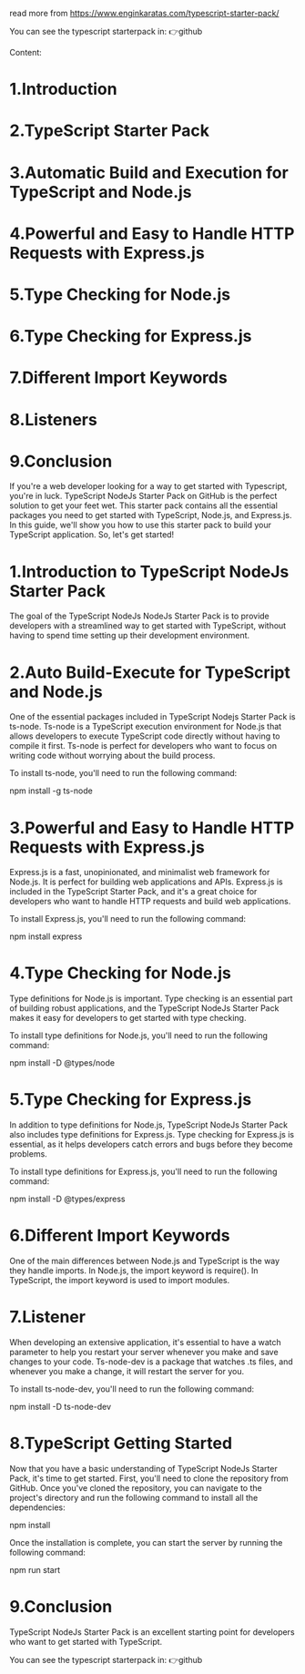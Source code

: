 read more from https://www.enginkaratas.com/typescript-starter-pack/

You can see the typescript starterpack in: 👉github

Content:

# 1.Introduction

# 2.TypeScript Starter Pack

# 3.Automatic Build and Execution for TypeScript and Node.js

# 4.Powerful and Easy to Handle HTTP Requests with Express.js

# 5.Type Checking for Node.js

# 6.Type Checking for Express.js

# 7.Different Import Keywords

# 8.Listeners

# 9.Conclusion

If you're a web developer looking for a way to get started with Typescript, you're in luck. TypeScript NodeJs Starter Pack on GitHub is the perfect solution to get your feet wet. This starter pack contains all the essential packages you need to get started with TypeScript, Node.js, and Express.js. In this guide, we'll show you how to use this starter pack to build your TypeScript application. So, let's get started!

# 1.Introduction to TypeScript NodeJs  Starter Pack

The goal of the TypeScript NodeJs NodeJs  Starter Pack is to provide developers with a streamlined way to get started with TypeScript, without having to spend time setting up their development environment.

# 2.Auto Build-Execute for TypeScript and Node.js

One of the essential packages included in TypeScript Nodejs Starter Pack is ts-node. Ts-node is a TypeScript execution environment for Node.js that allows developers to execute TypeScript code directly without having to compile it first. Ts-node is perfect for developers who want to focus on writing code without worrying about the build process.

To install ts-node, you'll need to run the following command:

npm install -g ts-node

# 3.Powerful and Easy to Handle HTTP Requests with Express.js

Express.js is a fast, unopinionated, and minimalist web framework for Node.js. It is perfect for building web applications and APIs. Express.js is included in the TypeScript Starter Pack, and it's a great choice for developers who want to handle HTTP requests and build web applications.

To install Express.js, you'll need to run the following command:

npm install express

# 4.Type Checking for Node.js

Type definitions for Node.js is important. Type checking is an essential part of building robust applications, and the TypeScript NodeJs  Starter Pack makes it easy for developers to get started with type checking.

To install type definitions for Node.js, you'll need to run the following command:

npm install -D @types/node

# 5.Type Checking for Express.js

In addition to type definitions for Node.js, TypeScript NodeJs  Starter Pack also includes type definitions for Express.js. Type checking for Express.js is essential, as it helps developers catch errors and bugs before they become problems.

To install type definitions for Express.js, you'll need to run the following command:

npm install -D @types/express

# 6.Different Import Keywords

One of the main differences between Node.js and TypeScript is the way they handle imports. In Node.js, the import keyword is require(). In TypeScript, the import keyword is used to import modules.

# 7.Listener

When developing an extensive application, it's essential to have a watch parameter to help you restart your server whenever you make and save changes to your code. Ts-node-dev is a package that watches .ts files, and whenever you make a change, it will restart the server for you.

To install ts-node-dev, you'll need to run the following command:

npm install -D ts-node-dev

# 8.TypeScript Getting Started

Now that you have a basic understanding of TypeScript NodeJs Starter Pack, it's time to get started. First, you'll need to clone the repository from GitHub. Once you've cloned the repository, you can navigate to the project's directory and run the following command to install all the dependencies:

npm install

Once the installation is complete, you can start the server by running the following command:

npm run start

# 9.Conclusion

TypeScript NodeJs Starter Pack is an excellent starting point for developers who want to get started with TypeScript. 

You can see the typescript starterpack in: 👉github
